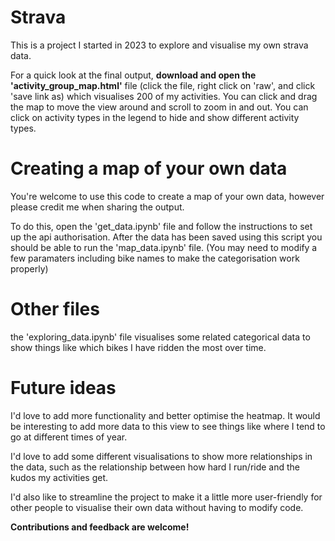 # Strava
This is a project I started in 2023 to explore and visualise my own strava data.

For a quick look at the final output, **download and open the 'activity_group_map.html'** file (click the file, right click on 'raw', and click 'save link as) which visualises 200 of my activities.
You can click and drag the map to move the view around and scroll to zoom in and out.
You can click on activity types in the legend to hide and show different activity types.

# Creating a map of your own data
You're welcome to use this code to create a map of your own data, however please credit me when sharing the output.

To do this, open the 'get_data.ipynb' file and follow the instructions to set up the api authorisation.
After the data has been saved using this script you should be able to run the 'map_data.ipynb' file.
(You may need to modify a few paramaters including bike names to make the categorisation work properly)

# Other files
the 'exploring_data.ipynb' file visualises some related categorical data to show things like which bikes I have ridden the most over time.

# Future ideas
I'd love to add more functionality and better optimise the heatmap. It would be interesting to add more data to this view to see things like where I tend to go at different times of year.

I'd love to add some different visualisations to show more relationships in the data, such as the relationship between how hard I run/ride and the kudos my activities get.

I'd also like to streamline the project to make it a little more user-friendly for other people to visualise their own data without having to modify code.


**Contributions and feedback are welcome!**
